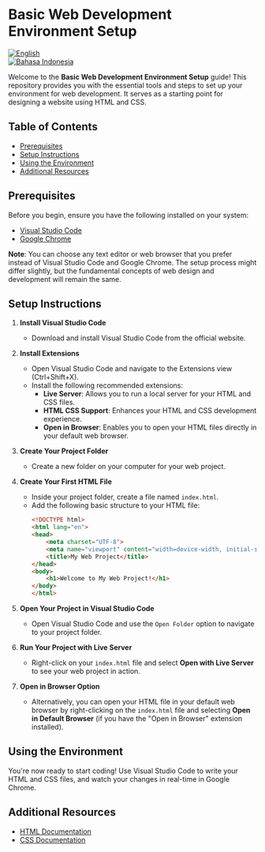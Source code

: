 # Basic Web Development Environment Setup

[![English](https://img.shields.io/badge/lang-English-blue)](README.md)  
[![Bahasa Indonesia](https://img.shields.io/badge/lang-Indonesia-red)](README.id.md)

Welcome to the **Basic Web Development Environment Setup** guide! This repository provides you with the essential tools and steps to set up your environment for web development. It serves as a starting point for designing a website using HTML and CSS.

## Table of Contents
- [Prerequisites](#prerequisites)
- [Setup Instructions](#setup-instructions)
- [Using the Environment](#using-the-environment)
- [Additional Resources](#additional-resources)

## Prerequisites
Before you begin, ensure you have the following installed on your system:
- [Visual Studio Code](https://code.visualstudio.com/)
- [Google Chrome](https://www.google.com/chrome/)

**Note**: You can choose any text editor or web browser that you prefer instead of Visual Studio Code and Google Chrome. The setup process might differ slightly, but the fundamental concepts of web design and development will remain the same.

## Setup Instructions
1. **Install Visual Studio Code**
   - Download and install Visual Studio Code from the official website.

2. **Install Extensions**
   - Open Visual Studio Code and navigate to the Extensions view (Ctrl+Shift+X).
   - Install the following recommended extensions:
     - **Live Server**: Allows you to run a local server for your HTML and CSS files.
     - **HTML CSS Support**: Enhances your HTML and CSS development experience.
     - **Open in Browser**: Enables you to open your HTML files directly in your default web browser.

3. **Create Your Project Folder**
   - Create a new folder on your computer for your web project.

4. **Create Your First HTML File**
   - Inside your project folder, create a file named `index.html`.
   - Add the following basic structure to your HTML file:
     ```html
     <!DOCTYPE html>
     <html lang="en">
     <head>
         <meta charset="UTF-8">
         <meta name="viewport" content="width=device-width, initial-scale=1.0">
         <title>My Web Project</title>
     </head>
     <body>
         <h1>Welcome to My Web Project!</h1>
     </body>
     </html>
     ```

5. **Open Your Project in Visual Studio Code**
   - Open Visual Studio Code and use the `Open Folder` option to navigate to your project folder.

6. **Run Your Project with Live Server**
   - Right-click on your `index.html` file and select **Open with Live Server** to see your web project in action.

7. **Open in Browser Option**
   - Alternatively, you can open your HTML file in your default web browser by right-clicking on the `index.html` file and selecting **Open in Default Browser** (if you have the "Open in Browser" extension installed).

## Using the Environment
You're now ready to start coding! Use Visual Studio Code to write your HTML and CSS files, and watch your changes in real-time in Google Chrome.

## Additional Resources
- [HTML Documentation](https://developer.mozilla.org/en-US/docs/Web/HTML)
- [CSS Documentation](https://developer.mozilla.org/en-US/docs/Web/CSS)
